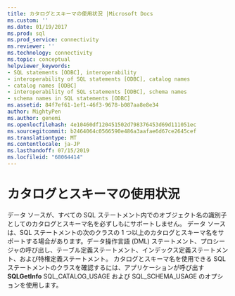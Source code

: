 ```yaml
---
title: カタログとスキーマの使用状況 |Microsoft Docs
ms.custom: ''
ms.date: 01/19/2017
ms.prod: sql
ms.prod_service: connectivity
ms.reviewer: ''
ms.technology: connectivity
ms.topic: conceptual
helpviewer_keywords:
- SQL statements [ODBC], interoperability
- interoperability of SQL statements [ODBC], catalog names
- catalog names [ODBC]
- interoperability of SQL statements [ODBC], schema names
- schema names in SQL statements [ODBC]
ms.assetid: 84f7ef61-1ef1-46f3-9678-b087aa8e8e34
author: MightyPen
ms.author: genemi
ms.openlocfilehash: 4e10460df120451502d798376453d69d111051ec
ms.sourcegitcommit: b2464064c0566590e486a3aafae6d67ce2645cef
ms.translationtype: MT
ms.contentlocale: ja-JP
ms.lasthandoff: 07/15/2019
ms.locfileid: "68064414"
---
```

# <a name="catalog-and-schema-usage"></a>カタログとスキーマの使用状況
データ ソースが、すべての SQL ステートメント内でのオブジェクト名の識別子としてのカタログとスキーマ名を必ずしもにサポートしません。 データ ソースは、SQL ステートメントの次のクラスの 1 つ以上のカタログとスキーマ名をサポートする場合があります。データ操作言語 (DML) ステートメント、プロシージャの呼び出し、テーブル定義ステートメント、インデックス定義ステートメント、および特権定義ステートメント。 カタログとスキーマ名を使用できる SQL ステートメントのクラスを確認するには、アプリケーションが呼び出す**SQLGetInfo** SQL_CATALOG_USAGE および SQL_SCHEMA_USAGE のオプションを使用します。

